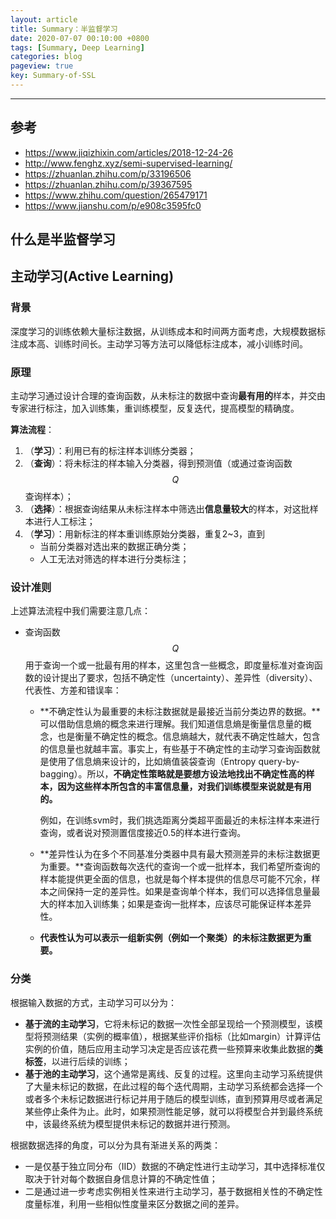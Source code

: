 ```yaml
---
layout: article
title: Summary：半监督学习
date: 2020-07-07 00:10:00 +0800
tags: [Summary, Deep Learning]
categories: blog
pageview: true
key: Summary-of-SSL
---
```


------

## 参考

- https://www.jiqizhixin.com/articles/2018-12-24-26
- http://www.fenghz.xyz/semi-supervised-learning/
- https://zhuanlan.zhihu.com/p/33196506
- https://zhuanlan.zhihu.com/p/39367595
- https://www.zhihu.com/question/265479171
- https://www.jianshu.com/p/e908c3595fc0



## 什么是半监督学习



## 主动学习(Active Learning)

### 背景

深度学习的训练依赖大量标注数据，从训练成本和时间两方面考虑，大规模数据标注成本高、训练时间长。主动学习等方法可以降低标注成本，减小训练时间。

### 原理

主动学习通过设计合理的查询函数，从未标注的数据中查询**最有用的**样本，并交由专家进行标注，加入训练集，重训练模型，反复迭代，提高模型的精确度。

**算法流程**：

1. （**学习**）：利用已有的标注样本训练分类器；
2. （**查询**）：将未标注的样本输入分类器，得到预测值（或通过查询函数$$Q$$查询样本）；
3. （**选择**）：根据查询结果从未标注样本中筛选出**信息量较大**的样本，对这批样本进行人工标注；
4. （**学习**）：用新标注的样本重训练原始分类器，重复2~3，直到
   - 当前分类器对选出来的数据正确分类；
   - 人工无法对筛选的样本进行分类标注；

### 设计准则

上述算法流程中我们需要注意几点：

- 查询函数$$Q$$用于查询一个或一批最有用的样本，这里包含一些概念，即度量标准对查询函数的设计提出了要求，包括不确定性（uncertainty）、差异性（diversity）、代表性、方差和错误率：

  - **不确定性认为最重要的未标注数据就是最接近当前分类边界的数据。**可以借助信息熵的概念来进行理解。我们知道信息熵是衡量信息量的概念，也是衡量不确定性的概念。信息熵越大，就代表不确定性越大，包含的信息量也就越丰富。事实上，有些基于不确定性的主动学习查询函数就是使用了信息熵来设计的，比如熵值装袋查询（Entropy query-by-bagging）。所以，**不确定性策略就是要想方设法地找出不确定性高的样本，因为这些样本所包含的丰富信息量，对我们训练模型来说就是有用的。**

    例如，在训练svm时，我们挑选距离分类超平面最近的未标注样本来进行查询，或者说对预测置信度接近0.5的样本进行查询。

  - **差异性认为在多个不同基准分类器中具有最大预测差异的未标注数据更为重要。**查询函数每次迭代的查询一个或一批样本，我们希望所查询的样本能提供更全面的信息，也就是每个样本提供的信息尽可能不冗余，样本之间保持一定的差异性。如果是查询单个样本，我们可以选择信息量最大的样本加入训练集；如果是查询一批样本，应该尽可能保证样本差异性。
  - **代表性认为可以表示一组新实例（例如一个聚类）的未标注数据更为重要。**

### 分类

根据输入数据的方式，主动学习可以分为：

- **基于流的主动学习**，它将未标记的数据一次性全部呈现给一个预测模型，该模型将预测结果（实例的概率值），根据某些评价指标（比如margin）计算评估实例的价值，随后应用主动学习决定是否应该花费一些预算来收集此数据的**类标签**，以进行后续的训练；
- **基于池的主动学习**，这个通常是离线、反复的过程。这里向主动学习系统提供了大量未标记的数据，在此过程的每个迭代周期，主动学习系统都会选择一个或者多个未标记数据进行标记并用于随后的模型训练，直到预算用尽或者满足某些停止条件为止。此时，如果预测性能足够，就可以将模型合并到最终系统中，该最终系统为模型提供未标记的数据并进行预测。



根据数据选择的角度，可以分为具有渐进关系的两类：

- 一是仅基于独立同分布（IID）数据的不确定性进行主动学习，其中选择标准仅取决于针对每个数据自身信息计算的不确定性值；
- 二是通过进一步考虑实例相关性来进行主动学习，基于数据相关性的不确定性度量标准，利用一些相似性度量来区分数据之间的差异。



